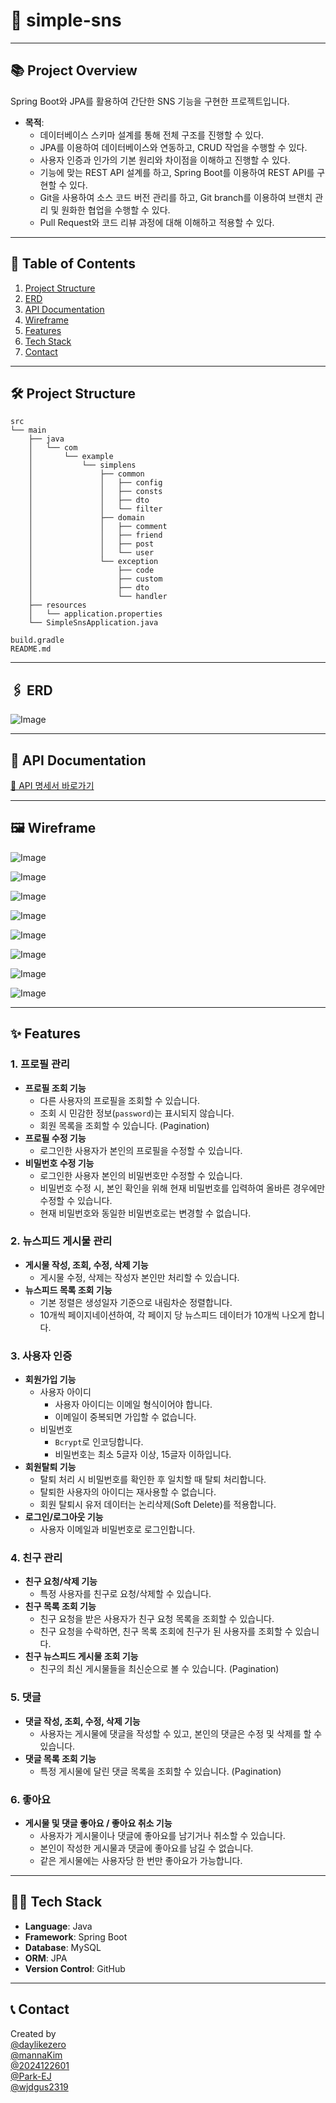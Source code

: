 # 📰 simple-sns

---

## 📚 Project Overview

Spring Boot와 JPA를 활용하여 간단한 SNS 기능을 구현한 프로젝트입니다.

- **목적**:
    - 데이터베이스 스키마 설계를 통해 전체 구조를 진행할 수 있다.
    - JPA를 이용하여 데이터베이스와 연동하고, CRUD 작업을 수행할 수 있다.
    - 사용자 인증과 인가의 기본 원리와 차이점을 이해하고 진행할 수 있다.
    - 기능에 맞는 REST API 설계를 하고, Spring Boot를 이용하여 REST API를 구현할 수 있다.
    - Git을 사용하여 소스 코드 버전 관리를 하고, Git branch를 이용하여 브랜치 관리 및 원화한 협업을 수행할 수 있다.
    - Pull Request와 코드 리뷰 과정에 대해 이해하고 적용할 수 있다.

---

## 📝 Table of Contents

1. [Project Structure](#-project-structure)
2. [ERD](#-erd)
3. [API Documentation](#-api-documentation)
4. [Wireframe](#-wireframe)
5. [Features](#-features)
6. [Tech Stack](#-tech-stack)
7. [Contact](#-contact)

---

## 🛠 Project Structure

```
src
└── main
    ├── java
    │   └── com
    │       └── example
    │           └── simplens
    │               ├── common
    │               │   ├── config
    │               │   ├── consts
    │               │   ├── dto
    │               │   └── filter
    │               ├── domain
    │               │   ├── comment
    │               │   ├── friend
    │               │   ├── post
    │               │   └── user
    │               └── exception
    │                   ├── code
    │                   ├── custom
    │                   ├── dto
    │                   └── handler
    ├── resources
    │   └── application.properties
    └── SimpleSnsApplication.java

build.gradle  
README.md
```

---

## 🖇️ ERD

![Image](https://github.com/user-attachments/assets/48a4b78f-51c0-4d24-821c-b39d238f3020)

---

## 📝 API Documentation

[🔗 API 명세서 바로가기](https://www.notion.so/teamsparta/API-1a02dc3ef514802ba1c2c3d73057e85b)

---

## 🖼️ Wireframe

![Image](https://github.com/user-attachments/assets/2703ab2e-009e-43d0-a615-48a453c80f1f)

![Image](https://github.com/user-attachments/assets/9c3dae7a-9483-4a37-8fd7-02d874f343e3)

![Image](https://github.com/user-attachments/assets/72b05c74-624f-4aff-86ec-978bee23e5c6)

![Image](https://github.com/user-attachments/assets/1a356e75-559c-4b72-9d43-447ea5c860fb)

![Image](https://github.com/user-attachments/assets/25816a78-e784-4691-a139-16ac2efcf2fa)

![Image](https://github.com/user-attachments/assets/e46511b7-f134-4916-b614-af7bfd1f740d)

![Image](https://github.com/user-attachments/assets/8a7c9a5a-80c4-4ef8-8add-6717e4c58cdd)

![Image](https://github.com/user-attachments/assets/385b1e70-5539-479b-8c19-aca0ead08fe3)

---

## ✨ Features

### **1. 프로필 관리**

- **프로필 조회 기능**
    - 다른 사용자의 프로필을 조회할 수 있습니다.
    - 조회 시 민감한 정보(`password`)는 표시되지 않습니다.
    - 회원 목록을 조회할 수 있습니다. (Pagination)
- **프로필 수정 기능**
    - 로그인한 사용자가 본인의 프로필을 수정할 수 있습니다.
- **비밀번호 수정 기능**
    - 로그인한 사용자 본인의 비밀번호만 수정할 수 있습니다.
    - 비밀번호 수정 시, 본인 확인을 위해 현재 비밀번호를 입력하여 올바른 경우에만 수정할 수 있습니다.
    - 현재 비밀번호와 동일한 비밀번호로는 변경할 수 없습니다.

### **2. 뉴스피드 게시물 관리**

- **게시물 작성, 조회, 수정, 삭제 기능**
    - 게시물 수정, 삭제는 작성자 본인만 처리할 수 있습니다.
- **뉴스피드 목록 조회 기능**
    - 기본 정렬은 생성일자 기준으로 내림차순 정렬합니다.
    - 10개씩 페이지네이션하여, 각 페이지 당 뉴스피드 데이터가 10개씩 나오게 합니다.

### **3. 사용자 인증**

- **회원가입 기능**
    - 사용자 아이디
        - 사용자 아이디는 이메일 형식이어야 합니다.
        - 이메일이 중복되면 가입할 수 없습니다.
    - 비밀번호
        - `Bcrypt`로 인코딩합니다.
        - 비밀번호는 최소 5글자 이상, 15글자 이하입니다.
- **회원탈퇴 기능**
    - 탈퇴 처리 시 비밀번호를 확인한 후 일치할 때 탈퇴 처리합니다.
    - 탈퇴한 사용자의 아이디는 재사용할 수 없습니다.
    - 회원 탈퇴시 유저 데이터는 논리삭제(Soft Delete)를 적용합니다.
- **로그인/로그아웃 기능**
    - 사용자 이메일과 비밀번호로 로그인합니다.

### **4. 친구 관리**

- **친구 요청/삭제 기능**
    - 특정 사용자를 친구로 요청/삭제할 수 있습니다.
- **친구 목록 조회 기능**
    - 친구 요청을 받은 사용자가 친구 요청 목록을 조회할 수 있습니다.
    - 친구 요청을 수락하면, 친구 목록 조회에 친구가 된 사용자를 조회할 수 있습니다.
- **친구 뉴스피드 게시물 조회 기능**
    - 친구의 최신 게시물들을 최신순으로 볼 수 있습니다. (Pagination)

### **5. 댓글**

- **댓글 작성, 조회, 수정, 삭제 기능**
    - 사용자는 게시물에 댓글을 작성할 수 있고, 본인의 댓글은 수정 및 삭제를 할 수 있습니다.
- **댓글 목록 조회 기능**
    - 특정 게시물에 달린 댓글 목록을 조회할 수 있습니다. (Pagination)

### **6. 좋아요**

- **게시물 및 댓글 좋아요 / 좋아요 취소 기능**
    - 사용자가 게시물이나 댓글에 좋아요를 남기거나 취소할 수 있습니다.
    - 본인이 작성한 게시물과 댓글에 좋아요를 남길 수 없습니다.
    - 같은 게시물에는 사용자당 한 번만 좋아요가 가능합니다.

---

## 🧑‍💻 Tech Stack

- **Language**: Java
- **Framework**: Spring Boot
- **Database**: MySQL
- **ORM**: JPA
- **Version Control**: GitHub

---

## 📞 Contact
Created by <br>
[@daylikezero](https://github.com/daylikezero)<br>
[@mannaKim](https://github.com/mannaKim)<br>
[@2024122601](https://github.com/2024122601)<br>
[@Park-EJ](https://github.com/Park-EJ)<br>
[@wjdgus2319](https://github.com/wjdgus2319)

